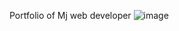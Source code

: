 Portfolio of Mj web developer ![image](https://user-images.githubusercontent.com/95177527/152711882-e05fab9e-c1a2-443c-8cc1-d49031cc8648.png)

